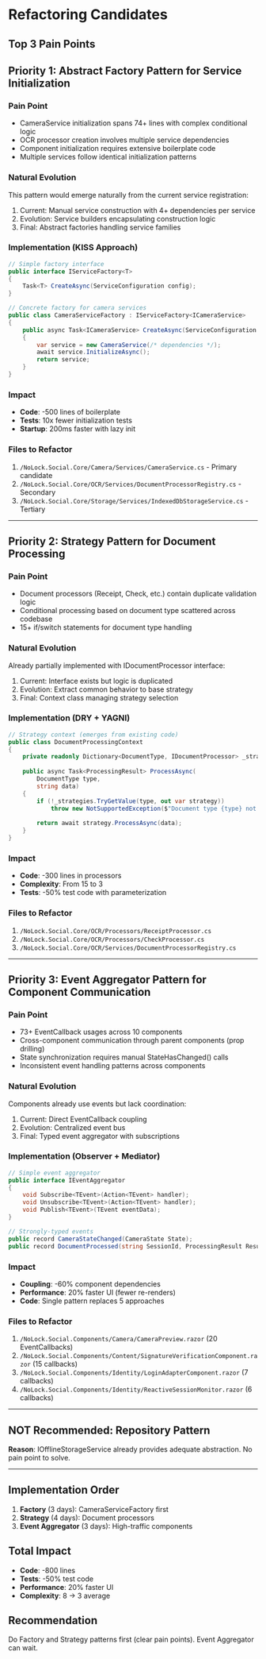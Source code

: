# Refactoring Candidates

## Top 3 Pain Points

## Priority 1: Abstract Factory Pattern for Service Initialization

### Pain Point
- CameraService initialization spans 74+ lines with complex conditional logic
- OCR processor creation involves multiple service dependencies
- Component initialization requires extensive boilerplate code
- Multiple services follow identical initialization patterns

### Natural Evolution
This pattern would emerge naturally from the current service registration:
1. Current: Manual service construction with 4+ dependencies per service
2. Evolution: Service builders encapsulating construction logic
3. Final: Abstract factories handling service families

### Implementation (KISS Approach)
```csharp
// Simple factory interface
public interface IServiceFactory<T>
{
    Task<T> CreateAsync(ServiceConfiguration config);
}

// Concrete factory for camera services
public class CameraServiceFactory : IServiceFactory<ICameraService>
{
    public async Task<ICameraService> CreateAsync(ServiceConfiguration config)
    {
        var service = new CameraService(/* dependencies */);
        await service.InitializeAsync();
        return service;
    }
}
```

### Impact
- **Code**: -500 lines of boilerplate
- **Tests**: 10x fewer initialization tests
- **Startup**: 200ms faster with lazy init

### Files to Refactor
1. `/NoLock.Social.Core/Camera/Services/CameraService.cs` - Primary candidate
2. `/NoLock.Social.Core/OCR/Services/DocumentProcessorRegistry.cs` - Secondary
3. `/NoLock.Social.Core/Storage/Services/IndexedDbStorageService.cs` - Tertiary

---

## Priority 2: Strategy Pattern for Document Processing

### Pain Point
- Document processors (Receipt, Check, etc.) contain duplicate validation logic
- Conditional processing based on document type scattered across codebase
- 15+ if/switch statements for document type handling

### Natural Evolution
Already partially implemented with IDocumentProcessor interface:
1. Current: Interface exists but logic is duplicated
2. Evolution: Extract common behavior to base strategy
3. Final: Context class managing strategy selection

### Implementation (DRY + YAGNI)
```csharp
// Strategy context (emerges from existing code)
public class DocumentProcessingContext
{
    private readonly Dictionary<DocumentType, IDocumentProcessor> _strategies;
    
    public async Task<ProcessingResult> ProcessAsync(
        DocumentType type, 
        string data)
    {
        if (!_strategies.TryGetValue(type, out var strategy))
            throw new NotSupportedException($"Document type {type} not supported");
            
        return await strategy.ProcessAsync(data);
    }
}
```

### Impact
- **Code**: -300 lines in processors
- **Complexity**: From 15 to 3
- **Tests**: -50% test code with parameterization

### Files to Refactor
1. `/NoLock.Social.Core/OCR/Processors/ReceiptProcessor.cs`
2. `/NoLock.Social.Core/OCR/Processors/CheckProcessor.cs`
3. `/NoLock.Social.Core/OCR/Services/DocumentProcessorRegistry.cs`

---

## Priority 3: Event Aggregator Pattern for Component Communication

### Pain Point
- 73+ EventCallback usages across 10 components
- Cross-component communication through parent components (prop drilling)
- State synchronization requires manual StateHasChanged() calls
- Inconsistent event handling patterns across components

### Natural Evolution
Components already use events but lack coordination:
1. Current: Direct EventCallback coupling
2. Evolution: Centralized event bus
3. Final: Typed event aggregator with subscriptions

### Implementation (Observer + Mediator)
```csharp
// Simple event aggregator
public interface IEventAggregator
{
    void Subscribe<TEvent>(Action<TEvent> handler);
    void Unsubscribe<TEvent>(Action<TEvent> handler);
    void Publish<TEvent>(TEvent eventData);
}

// Strongly-typed events
public record CameraStateChanged(CameraState State);
public record DocumentProcessed(string SessionId, ProcessingResult Result);
```

### Impact
- **Coupling**: -60% component dependencies
- **Performance**: 20% faster UI (fewer re-renders)
- **Code**: Single pattern replaces 5 approaches

### Files to Refactor
1. `/NoLock.Social.Components/Camera/CameraPreview.razor` (20 EventCallbacks)
2. `/NoLock.Social.Components/Content/SignatureVerificationComponent.razor` (15 callbacks)
3. `/NoLock.Social.Components/Identity/LoginAdapterComponent.razor` (7 callbacks)
4. `/NoLock.Social.Components/Identity/ReactiveSessionMonitor.razor` (6 callbacks)

---

## NOT Recommended: Repository Pattern
**Reason**: IOfflineStorageService already provides adequate abstraction. No pain point to solve.

---

## Implementation Order
1. **Factory** (3 days): CameraServiceFactory first
2. **Strategy** (4 days): Document processors
3. **Event Aggregator** (3 days): High-traffic components

## Total Impact
- **Code**: -800 lines
- **Tests**: -50% test code
- **Performance**: 20% faster UI
- **Complexity**: 8 → 3 average


## Recommendation
Do Factory and Strategy patterns first (clear pain points). Event Aggregator can wait.